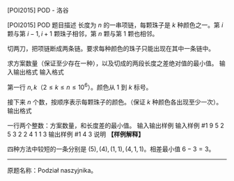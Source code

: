 



[POI2015] POD - 洛谷














[POI2015] POD
题目描述
长度为 $n$ 的一串项链，每颗珠子是 $k$ 种颜色之一。第 $i$ 颗与第 $i-1,i+1$ 颗珠子相邻，第 $n$ 颗与第 $1$ 颗也相邻。

切两刀，把项链断成两条链。要求每种颜色的珠子只能出现在其中一条链中。

求方案数量（保证至少存在一种），以及切成的两段长度之差绝对值的最小值。
输入输出格式
输入格式

第一行 $n,k$（$2\leq k\leq n\leq 10^6$）。颜色从 $1$ 到 $k$ 标号。

接下来 $n$ 个数，按顺序表示每颗珠子的颜色。（保证 $k$ 种颜色各出现至少一次）。 
输出格式

一行两个整数：方案数量，和长度差的最小值。
输入输出样例
输入样例 #1
9 5
2 5 3 2 2 4 1 1 3
输出样例 #1
4 3
说明
**【样例解释】**

四种方法中较短的一条分别是 $(5),(4),(1,1),(4,1,1)$。相差最小值 $6-3=3$。 

----

原题名称：Podział naszyjnika。 






